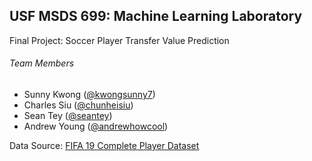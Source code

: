 ## USF MSDS 699: Machine Learning Laboratory
Final Project: Soccer Player Transfer Value Prediction

###### Team Members
* Sunny Kwong ([@kwongsunny7](https://github.com/kwongsunny7))
* Charles Siu ([@chunheisiu](https://github.com/chunheisiu))
* Sean Tey ([@seantey](https://github.com/seantey))
* Andrew Young ([@andrewhowcool](https://github.com/andrewhowcool))

Data Source: [FIFA 19 Complete Player Dataset](https://www.kaggle.com/karangadiya/fifa19)
